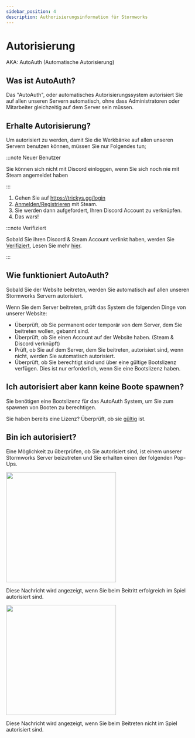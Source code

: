 ```yaml
---
sidebar_position: 4
description: Authorisierungsinformation für Stormworks
---
```


# Autorisierung
AKA: AutoAuth (Automatische Autorisierung)

## Was ist AutoAuth?

Das "AutoAuth", oder automatisches Autorisierungssystem autorisiert Sie auf allen unseren Servern automatisch, ohne dass Administratoren oder Mitarbeiter gleichzeitig auf dem Server sein müssen.

## Erhalte Autorisierung?

Um autorisiert zu werden, damit Sie die Werkbänke auf allen unseren Servern benutzen können, müssen Sie nur Folgendes tun;

:::note Neuer Benutzer

Sie können sich nicht mit Discord einloggen, wenn Sie sich noch nie mit Steam angemeldet haben

:::

1. Gehen Sie auf https://trickys.gg/login
2. [Anmelden/Registrieren](https://trickys.gg/login) mit <i class="fa-brands fa-steam"></i> Steam.
3. Sie werden dann aufgefordert, Ihren <i class="fa-brands fa-discord"></i> Discord Account zu verknüpfen.
4. Das wars!

:::note Verifiziert

Sobald Sie ihren <i class="fa-brands fa-discord"></i> </i> Discord & <i class="fa-brands fa-steam"></i> Steam Account verlinkt haben, werden Sie [Verifiziert](./), Lesen Sie mehr [hier](./).

:::

## Wie funktioniert AutoAuth?

Sobald Sie der Website beitreten, werden Sie automatisch auf allen unseren Stormworks Servern autorisiert.

Wenn Sie dem Server beitreten, prüft das System die folgenden Dinge von unserer Website:

- Überprüft, ob Sie permanent oder temporär von dem Server, dem Sie beitreten wollen, gebannt sind.
- Überprüft, ob Sie einen Account auf der Website haben. (Steam & Discord verknüpft)
- Prüft, ob Sie auf dem Server, dem Sie beitreten, autorisiert sind, wenn nicht, werden Sie automatisch autorisiert.
- Überprüft, ob Sie berechtigt sind und über eine gültige Bootslizenz verfügen. Dies ist nur erforderlich, wenn Sie eine Bootslizenz haben.

## Ich autorisiert aber kann keine Boote spawnen?

Sie benötigen eine Bootslizenz für das AutoAuth System, um Sie zum spawnen von Booten zu berechtigen.

Sie haben bereits eine Lizenz? Überprüft, ob sie [gültig](https://trickys.gg/account) ist.

## Bin ich autorisiert?

Eine Möglichkeit zu überprüfen, ob Sie autorisiert sind, ist einem unserer Stormworks Server beizutreten und Sie erhalten einen der folgenden Pop-Ups.

<!-- css for flex -->
  <div class="flex-vcenter">
    <div class="img-mg">
      <img src="/img/autoauth/tsauth1.png" width="300px"/>
    </div>
<p>

Diese Nachricht wird angezeigt, wenn Sie beim Beitritt erfolgreich im Spiel autorisiert sind.

</p>
  </div>

<!-- css for flex -->
  <div class="flex-vcenter">
    <div class="img-mg">
      <img src="/img/autoauth/tsnoauth1.png" width="300px"/>
    </div>
<p>

Diese Nachricht wird angezeigt, wenn Sie beim Beitreten nicht im Spiel autorisiert sind.

</p>
  </div>
